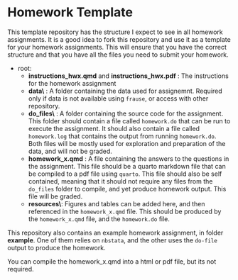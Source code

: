 # Homework Template

This template repository has the structure I expect to see in all homework assignments.  It is a good idea to fork this repository and use it as a template for your homework assignments.  This will ensure that you have the correct structure and that you have all the files you need to submit your homework.

- root:
  - **instructions_hwx.qmd** and **instructions_hwx.pdf** : The instructions for the homework assignment
  - **data\\** : A folder containing the data used for assignemnt. Required only if data is not available using `frause`, or access with other repository.
  - **do_files\\** : A folder containing the source code for the assignment. 
    This folder should contain a file called `homework.do` that can be run to execute the assignment. It should also contain a file called `homework.log` that contains the output from running `homework.do`.
    Both files will be mostly used for exploration and preparation of the data, and will not be graded.
  - **homework_x.qmd** : A file containing the answers to the questions in the assignment. 
    This file should be a quarto markdown file that can be compiled to a pdf file using `quarto`. 
    This file should also be self contained, meaning that it should not require any files from the `do_files` folder to compile, and yet produce homework output.
    This file will be graded.
  - **resources\\**: Figures and tables can be added here, and then referenced in the `homework_x.qmd` file. 
    This should be produced by the `homework_x.qmd` file, and the `homework.do` file.
  
This repository also contains an example homework assignment, in folder **example**. One of them relies on `nbstata`, and the other uses the `do-file` output to produce the homework.

You can compile the homework_x.qmd into a html or pdf file, but its not required.
